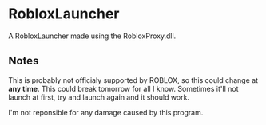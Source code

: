 # RobloxLauncher
A RobloxLauncher made using the RobloxProxy.dll.

## Notes
This is probably not officialy supported by ROBLOX, so this could change at **any time**. This could break tomorrow for all I know.
Sometimes it'll not launch at first, try and launch again and it should work.

I'm not reponsible for any damage caused by this program.
